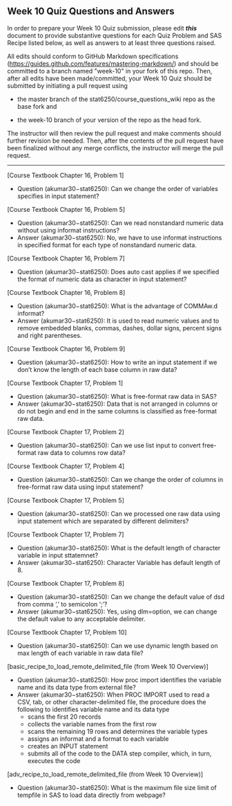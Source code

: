 ## Week 10 Quiz Questions and Answers

In order to prepare your Week 10 Quiz submission, please edit ***this*** document to provide substantive questions for each Quiz Problem and SAS Recipe listed below, as well as answers to at least three questions raised.

All edits should conform to GitHub Markdown specifications (https://guides.github.com/features/mastering-markdown/) and should be committed to a branch named "week-10" in your fork of this repo. Then, after all edits have been made/committed, your Week 10 Quiz should be submitted by initiating a pull request using

- the master branch of the stat6250/course_questions_wiki repo as the base fork and

- the week-10 branch of your version of the repo as the head fork.

The instructor will then review the pull request and make comments should further revision be needed. Then, after the contents of the pull request have been finalized without any merge conflicts, the instructor will merge the pull request.

********************************************************************************


[Course Textbook Chapter 16, Problem 1]
- Question (akumar30−stat6250): Can we change the order of variables specifies in input statement?

[Course Textbook Chapter 16, Problem 5]
- Question (akumar30−stat6250): Can we read nonstandard numeric data without using informat instructions?  
- Answer (akumar30−stat6250): No, we have to use informat instructions in specified format for each type of nonstandard numeric data.


[Course Textbook Chapter 16, Problem 7]
- Question (akumar30−stat6250): Does auto cast applies if we specified the format of numeric data as character in input statement?

[Course Textbook Chapter 16, Problem 8]
- Question (akumar30−stat6250): What is the advantage of COMMAw.d informat?
- Answer (akumar30−stat6250): It is used to read numeric values and to remove embedded blanks, commas, dashes, dollar signs, percent signs and right parentheses.


[Course Textbook Chapter 16, Problem 9]
- Question (akumar30−stat6250): How to write an input statement if we don’t know the length of each base column in raw data?


[Course Textbook Chapter 17, Problem 1]
- Question (akumar30−stat6250):  What is free-format raw data in SAS?
- Answer (akumar30−stat6250): Data that is not arranged in columns or do not begin and end in the same columns is classified as free-format raw data.


[Course Textbook Chapter 17, Problem 2]
- Question (akumar30−stat6250):  Can we use list input to convert free-format raw data to columns row data?


[Course Textbook Chapter 17, Problem 4]
- Question (akumar30−stat6250): Can we change the order of columns in free-format raw data using input statement?


[Course Textbook Chapter 17, Problem 5]
- Question (akumar30−stat6250): Can we processed one raw data using input statement which are separated by different delimiters?


[Course Textbook Chapter 17, Problem 7]
- Question (akumar30−stat6250):  What is the default length of character variable in input sttatemnet?
- Answer (akumar30−stat6250): Character Variable has default length of 8.

[Course Textbook Chapter 17, Problem 8]
- Question (akumar30−stat6250): Can we change the default value of dsd from comma ‘,’ to semicolon ‘;’?
- Answer (akumar30−stat6250): Yes, using dlm=option, we can change the default value to any acceptable delimiter.


[Course Textbook Chapter 17, Problem 10]
- Question (akumar30−stat6250): Can we use dynamic length based on max length of each variable in raw data file?


[basic_recipe_to_load_remote_delimited_file (from Week 10 Overview)]
- Question (akumar30−stat6250): How proc import identifies the variable name and its data type from external file?
- Answer (akumar30−stat6250): When PROC IMPORT used to read a CSV, tab, or other character-delimited file, the procedure does the following to identifies variable name and its data type
   - scans the first 20 records
   - collects the variable names from the first row
   - scans the remaining 19 rows and determines the variable types
   - assigns an informat and a format to each variable
   - creates an INPUT statement
   - submits all of the code to the DATA step compiler, which, in turn, executes the code


[adv_recipe_to_load_remote_delimited_file (from Week 10 Overview)]
- Question (akumar30−stat6250): What is the maximum file size limit of tempfile in SAS to load data directly from webpage?
 

